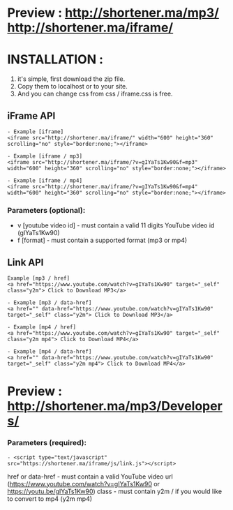 # Preview : http://shortener.ma/mp3/ http://shortener.ma/iframe/

# INSTALLATION :
1. it's simple, first download the zip file.
2. Copy them to localhost or to your site.
3. And you can change css from css / iframe.css is free.

## iFrame API
~~~
- Example [iframe]
<iframe src="http://shortener.ma/iframe/" width="600" height="360" scrolling="no" style="border:none;"></iframe>
~~~

~~~
- Example [iframe / mp3]
<iframe src="http://shortener.ma/iframe/?v=gIYaTs1Kw90&f=mp3" width="600" height="360" scrolling="no" style="border:none;"></iframe>
~~~

~~~
- Example [iframe / mp4]
<iframe src="http://shortener.ma/iframe/?v=gIYaTs1Kw90&f=mp4" width="600" height="360" scrolling="no" style="border:none;"></iframe>
~~~

### Parameters (optional):
- v [youtube video id] - must contain a valid 11 digits YouTube video id (gIYaTs1Kw90)
- f [format] - must contain a supported format (mp3 or mp4)


## Link API
~~~
Example [mp3 / href] 
<a href="https://www.youtube.com/watch?v=gIYaTs1Kw90" target="_self" class="y2m"> Click to Download MP3</a>
~~~

~~~
- Example [mp3 / data-href]
<a href="" data-href="https://www.youtube.com/watch?v=gIYaTs1Kw90" target="_self" class="y2m"> Click to Download MP3</a>
~~~

~~~
- Example [mp4 / href]
<a href="https://www.youtube.com/watch?v=gIYaTs1Kw90" target="_self" class="y2m mp4"> Click to Download MP4</a>
~~~

~~~
- Example [mp4 / data-href]
<a href="" data-href="https://www.youtube.com/watch?v=gIYaTs1Kw90" target="_self" class="y2m mp4"> Click to Download MP4</a>
~~~

# Preview : http://shortener.ma/mp3/Developers/

### Parameters (required):
~~~
- <script type="text/javascript" src="https://shortener.ma/iframe/js/link.js"></script>
~~~
href or data-href - must contain a valid YouTube video url (https://www.youtube.com/watch?v=gIYaTs1Kw90 or https://youtu.be/gIYaTs1Kw90)
class - must contain y2m / if you would like to convert to mp4 (y2m mp4)
